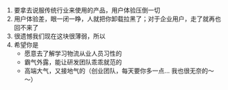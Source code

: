 1. 要拿去说服传统行业来使用的产品，用户体验压倒一切
2. 用户体验差，眼一闭一睁，人就把你卸载拉黑了；对于企业用户，走了就再也回不来了
3. 很遗憾我们现在这块很薄弱，所以
4. 希望你是
   - 愿意去了解学习物流从业人员习性的
   - 霸气外露，能让研发团队乖乖就范的
   - 高端大气，又接地气的（创业团队，每天要你多一点... 我也很无奈的～～）
